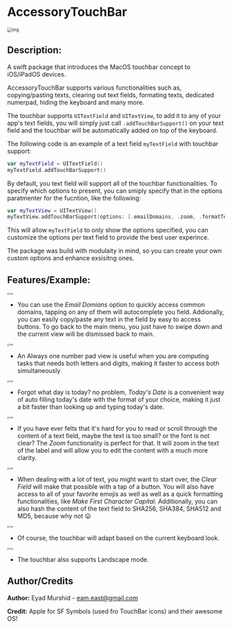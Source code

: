 # AccessoryTouchBar

<img src="https://i.imgur.com/GluJQy3.png" alt="img" style="zoom: 67%;" />

## Description:

A swift package that introduces the MacOS touchbar concept to iOS/iPadOS devices.

AccessoryTouchBar supports various functionalities such as, copying/pasting texts, clearing out text fields, formating texts, dedicated numerpad, hiding the keyboard and many more.

The touchbar supports `UITextField` and `UITextView`, to add it to any of your app's text fields, you will simply just call `.addTouchBarSupport()` on your text field and the touchbar will be automatically added on top of the keyboard. 

The following code is an example of a text field `myTextField` with touchbar support:

```swift
var myTextField = UITextField()
myTextField.addTouchBarSupport()
```

By default, you text field will support all of the touchbar functionalities. To specify which options to present, you can smiply specify that in the options paratmenter for the fucntion, like the following:

```swift
var myTextView = UITextView()
myTextView.addTouchBarSupport(options: [.emailDomains, .zoom, .formatText, .hideKeyboard, .copyToClipboard, .pasteFromClipboard, .numberPad])
```

This will allow `myTextField` to only show the options specified, you can customize the options per text field to provide the best user experince.



The package was build with modulaity in mind, so you can create your own custom options and enhance exsisitng ones.



## Features/Example:

<img src="https://i.imgur.com/XYIQsVh.gif" alt="img" style="zoom: 33%;" />

- You can use the *Email Domians* option to quickly access common domains, tapping on any of them will autocomplete you field. Addionally, you can easily copy/paste any text in the field by easy to access buttons. To go back to the main menu, you just have to swipe down and the current view will be dismissed back to main.

  

<img src="https://i.imgur.com/apcT41o.gif" alt="img" style="zoom: 33%;" />

- An Always one number pad view is useful when you are computing tasks that needs both letters and digits, making it faster to access both simultaneously



<img src="https://i.imgur.com/VGzlkYL.gif" alt="img" style="zoom: 33%;" />

- Forgot what day is today? no problem, *Today's Date* is a convenient way of auto filling today's date with the format of your choice, making it just a bit faster than looking up and typing today's date.

  

<img src="https://i.imgur.com/dEqz4Ci.gif" alt="img" style="zoom: 33%;" />

- If you have ever felts that it's hard for you to read or scroll through the content of a text field, maybe the text is too small? or the font is not clear? The *Zoom* functionality is perfect for that. It will zoom in the text of the label and will allow you to edit the content with a much more clarity.



<img src="https://i.imgur.com/w3ycbM3.gif" alt="img" style="zoom: 33%;" />

- When dealing with a lot of text, you might want to start over, the *Clear Field* will make that possible with a tap of a button. You will also have access to all of your favorite emojis as well as well as a quick formatting functionalities, like *Make First Character Capital*. Additionally, you can also hash the content of the text field to SHA256, SHA384, SHA512 and MD5, because why not :stuck_out_tongue:



<img src="https://i.imgur.com/dKRQ8zk.gif" alt="img" style="zoom: 33%;" />

- Of course, the touchbar will adapt based on the current keyboard look.



<img src="https://i.imgur.com/qGdBzPg.gif" alt="img" style="zoom: 33%;" />

- The touchbar also supports Landscape mode.



## Author/Credits

**Author:** Eyad Murshid - eam.east@gmail.com

**Credit:** Apple for SF Symbols (used fro TouchBar icons) and their awesome OS!

